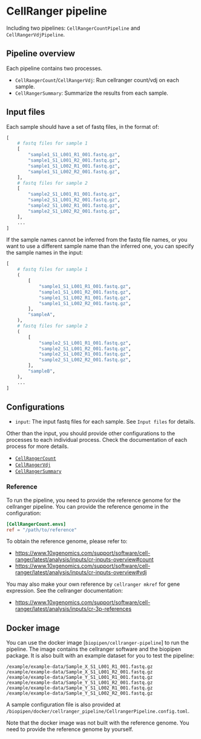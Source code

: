 # CellRanger pipeline

Including two pipelines: `CellRangerCountPipeline` and `CellRangerVdjPipeline`.

## Pipeline overview

Each pipeline contains two processes.

- `CellRangerCount`/`CellRangerVdj`: Run cellranger count/vdj on each sample.
- `CellRangerSummary`: Summarize the results from each sample.

## Input files

Each sample should have a set of fastq files, in the format of:

```python
[
    # fastq files for sample 1
    [
        "sample1_S1_L001_R1_001.fastq.gz",
        "sample1_S1_L001_R2_001.fastq.gz",
        "sample1_S1_L002_R1_001.fastq.gz",
        "sample1_S1_L002_R2_001.fastq.gz",
    ],
    # fastq files for sample 2
    [
        "sample2_S1_L001_R1_001.fastq.gz",
        "sample2_S1_L001_R2_001.fastq.gz",
        "sample2_S1_L002_R1_001.fastq.gz",
        "sample2_S1_L002_R2_001.fastq.gz",
    ],
    ...
]
```

If the sample names cannot be inferred from the fastq file names, or you want to use a different
sample name than the inferred one, you can specify the sample names in the input:

```python
[
    # fastq files for sample 1
    (
        [
            "sample1_S1_L001_R1_001.fastq.gz",
            "sample1_S1_L001_R2_001.fastq.gz",
            "sample1_S1_L002_R1_001.fastq.gz",
            "sample1_S1_L002_R2_001.fastq.gz",
        ],
        "sampleA",
    ),
    # fastq files for sample 2
    (
        [
            "sample2_S1_L001_R1_001.fastq.gz",
            "sample2_S1_L001_R2_001.fastq.gz",
            "sample2_S1_L002_R1_001.fastq.gz",
            "sample2_S1_L002_R2_001.fastq.gz",
        ],
        "sampleB",
    ),
    ...
]
```

## Configurations

- `input`: The input fastq files for each sample. See `Input files` for details.

Other than the input, you should provide other configurations to the processes to each individual
process. Check the documentation of each process for more details.

- [`CellRangerCount`](https://pwwang.github.io/biopipen/api/biopipen.ns.cellranger/#biopipen.ns.cellranger.CellRangerCount)
- [`CellRangerVdj`](https://pwwang.github.io/biopipen/api/biopipen.ns.cellranger/#biopipen.ns.cellranger.CellRangerVdj)
- [`CellRangerSummary`](https://pwwang.github.io/biopipen/api/biopipen.ns.cellranger/#biopipen.ns.cellranger.CellRangerSummary)

### Reference

To run the pipeline, you need to provide the reference genome for the cellranger pipeline. You can
provide the reference genome in the configuration:

```toml
[CellRangerCount.envs]
ref = "/path/to/reference"
```

To obtain the reference genome, please refer to:

- https://www.10xgenomics.com/support/software/cell-ranger/latest/analysis/inputs/cr-inputs-overview#count
- https://www.10xgenomics.com/support/software/cell-ranger/latest/analysis/inputs/cr-inputs-overview#vdj

You may also make your own reference by `cellranger mkref` for gene expression. See the cellranger documentation:

- https://www.10xgenomics.com/support/software/cell-ranger/latest/analysis/inputs/cr-3p-references

## Docker image

You can use the docker image [`biopipen/cellranger-pipeline`] to run the pipeline. The image contains
the cellranger software and the biopipen package. It is also built with an example dataset for you to
test the pipeline:

```
/example/example-data/Sample_X_S1_L001_R1_001.fastq.gz
/example/example-data/Sample_X_S1_L001_R2_001.fastq.gz
/example/example-data/Sample_Y_S1_L001_R1_001.fastq.gz
/example/example-data/Sample_Y_S1_L001_R2_001.fastq.gz
/example/example-data/Sample_Y_S1_L002_R1_001.fastq.gz
/example/example-data/Sample_Y_S1_L002_R2_001.fastq.gz
```

A sample configuration file is also provided at `/biopipen/docker/cellranger_pipeline/CellrangerPipeline.config.toml`.

Note that the docker image was not built with the reference genome. You need to provide the reference genome
by yourself.
